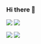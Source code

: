 ### Hi there 👋

<!--
**AymanAli00/AymanAli00** is a ✨ _special_ ✨ repository because its `README.md` (this file) appears on your GitHub profile.

Here are some ideas to get you started:

- 🔭 I’m currently working on Web Development
- 🌱 I’m currently learning .Net Framework
- 👯 I’m looking to collaborate on big projects
- 🤔 I’m can help with UX/UI develpment
- 📫 To reach me by: ayman4swd@gmail.com || +967738718923
-->

![](https://raw.githubusercontent.com/AymanAli00/github-stats/master/generated/overview.svg#gh-dark-mode-only)
![](https://raw.githubusercontent.com/AymanAli00/github-stats/master/generated/overview.svg#gh-light-mode-only)

![](https://raw.githubusercontent.com/AymanAli00/github-stats/master/generated/languages.svg#gh-dark-mode-only)
![](https://raw.githubusercontent.com/AymanAli00/github-stats/master/generated/languages.svg#gh-light-mode-only)
